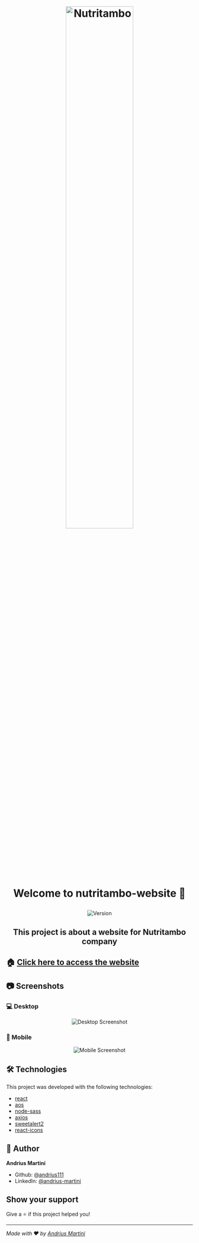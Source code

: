 <h1 align="center">
  <img width="60%" alt="Nutritambo" src="https://res.cloudinary.com/andriusmartini/image/upload/v1594694452/readmes/nutritambo/logo_guchtv.png" />

  <br>

  Welcome to nutritambo-website 👋
</h1>

<p align="center">
  <img alt="Version" src="https://img.shields.io/badge/version-0.1.0-blue.svg?cacheSeconds=2592000" />
</p>

<h2 align="center">This project is about a website for Nutritambo company</h2>

## 🏠 [Click here to access the website](https://www.nutritambo.com.br)

## 📷 Screenshots
### 💻 Desktop
<p align="center">
  <img alt="Desktop Screenshot" src="https://res.cloudinary.com/andriusmartini/image/upload/v1594690660/readmes/nutritambo/desktop_fy48kp.png">
</p>

### 📱 Mobile
<p align="center">
  <img alt="Mobile Screenshot" src="https://res.cloudinary.com/andriusmartini/image/upload/v1594690652/readmes/nutritambo/mobile_l2pcrf.png">
</p>

## 🛠 Technologies
This project was developed with the following technologies:

- [react](https://github.com/facebook/react)
- [aos](https://github.com/michalsnik/aos)
- [node-sass](https://github.com/sass/node-sass)
- [axios](https://github.com/axios/axio)
- [sweetalert2](https://github.com/sweetalert2/sweetalert2)
- [react-icons](https://github.com/react-icons/react-icons)

## 👤 Author

**Andrius Martini**

* Github: [@andrius111](https://github.com/andrius111)
* LinkedIn: [@andrius-martini](https://linkedin.com/in/andrius-martini)

## Show your support

Give a ⭐️ if this project helped you!

***
_Made with ❤️ by [Andrius Martini](https://github.com/andrius111)_
